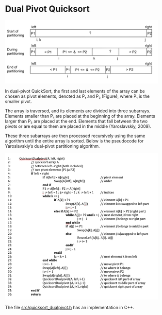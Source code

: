 # Dual Pivot Quicksort

<img src="png/dualpivot.png" width="750">

In dual-pivot QuickSort, the first and last elements of the array can be chosen as pivot elements, denoted as P₁ and P₂ (Figure), where P₁ is the smaller pivot.

The array is traversed, and its elements are divided into three subarrays. Elements smaller than P₁ are placed at the beginning of the array. Elements larger than P₂ are placed at the end. Elements that fall between the two pivots or are equal to them are placed in the middle (Yaroslavskiy, 2009).

These three subarrays are then processed recursively using the same algorithm until the entire array is sorted.  Below is the pseudocode for Yaroslavskiy’s dual-pivot partitioning algorithm.

<img src="png/dualpivotpseudocode.png" width="750">

The file [src/quicksort_dualpivot.h](https://github.com/lautanal/quicksort/blob/master/src/quicksort_dualpivot.h) has an implementation in C++.
